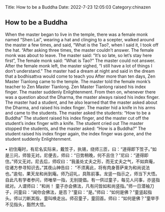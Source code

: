 Title: How to be a Buddha
Date: 2022-7-23 12:05:03
Category:chinazen

## How to be a Buddha

When the master began to live in the temple, there was a female monk named “Shen Lai”, wearing a hat and clinging to a scepter, walked around the master a few times, and said, “What is the Tao?, when I said it, I took off the hat. “After asking three times, the master couldn’t answer.
The female monk was about to leave. The master said: “It’s so late, so let’s stay here first”,
The female monk said: “What is Tao?” The master could not answer.
After the female monk left, the master sighed, “I still have a lot of things I don’t understand.”
The master had a dream at night and said in the dream that a bodhisattva would come to teach you
After more than ten days, Zen Master Tianlong came to the temple. The master told the female monk’s teacher to Zen Master Tianlong. Zen Master Tianlong raised his index finger.
The master suddenly Enlightenment.
From then on, whenever there was a question about the Dharma, the master always raised his index finger.
The master had a student, and he also learned that the master asked about the Dharma, and raised his index finger.
The master hid a knife in his arms and came to the students.
The master asked the students: “How to be a Buddha”
The student raised his index finger, and the master cut off the student’s index finger with a knife. The student cried out
The master stopped the students, and the master asked: “How is a Buddha?”
The student raised his index finger again, the index finger was gone, and the student suddenly Enlightenment.

• 初住庵时，有尼名实际来，戴笠子，执锡，绕师三匝，曰：“道得即下笠子。”如是三问，师皆无对。尼便去，师曰：“日势稍晚，何不且住？”尼曰：“道得即住。”师又无对。尼去后，师叹曰：“我虽处丈夫之形，而无丈夫之气，不如弃庵，往诸方参寻知识去。”其夜山神告曰： “不须离此，将有肉身菩萨来为和尚说法也。”逾旬，果天龙和尚到庵。师乃迎礼，具陈前事。龙竖一指示之，师当下大悟。 自此凡有学者参问，师唯举一指，无别提倡。有一供过童子，每见人问事，亦竖指祗对。人谓师曰：“和尚！ 童子亦会佛法，凡有问皆如和尚竖指。”师一日潜袖刀子，问童曰：“闻你会佛法，是否？”童曰：“是。”师曰：“如何是佛？”童竖起指头。师以刀断其指，童叫唤走出。师召童子，童回首。师曰：“如何是佛？”童举手不见指头，豁然大悟。
